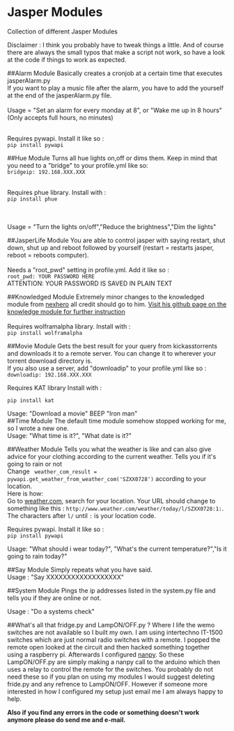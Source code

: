 # Jasper Modules
Collection of different Jasper Modules

Disclaimer : I think you probably have to tweak things a little. And of course there are always the small typos that make a script not work, so have a look at the code if things to work as expected.

##Alarm Module
Basically creates a cronjob at a certain time that executes jasperAlarm.py<br />
If you want to play a music file after the alarm, you have to add the yourself at the end of the jasperAlarm.py file.<br /><br />
Usage = "Set an alarm for every monday at 8", or "Wake me up in 8 hours" (Only accepts full hours, no minutes)<br /><br />

Requires pywapi. Install it like so :<br />
```pip install pywapi```

##Hue Module
Turns all hue lights on,off or dims them. Keep in mind that you need to a "bridge" to your profile.yml like so:<br />
```bridgeip: 192.168.XXX.XXX```<br /><br />

Requires phue library. Install with :<br />
```pip install phue```

<br /><br />
Usage = "Turn the lights on/off","Reduce the brightness","Dim the lights"

##JasperLife Module
You are able to control jasper with saying restart, shut down, shut up and reboot followed by yourself (restart = restarts jasper, reboot = reboots computer).<br /><br /> Needs a 
"root_pwd" setting in profile.yml. Add it like so :<br />
```root_pwd: YOUR PASSWORD HERE```<br />
ATTENTION: YOUR PASSWORD IS SAVED IN PLAIN TEXT


##Knowledged Module
Extremely minor changes to the knowledged module from [nexhero](https://github.com/nexhero) all credit should go to him. [Visit his github page on the knowledge module for 
further instruction](https://github.com/nexhero/wolframalpha_jasper)<br /><br />
Requires wolframalpha library. Install with :<br />
```pip install wolframalpha```

##Movie Module
Gets the best result for your query from kickasstorrents and downloads it to a remote server. You can change it to wherever your torrent download directory is.<br />
If you also use a server, add "downloadip" to your profile.yml like so :<br />
```downloadip: 192.168.XXX.XXX```

Requires KAT library Install with :<br />

```pip install kat```<br />

Usage: "Download a movie" BEEP "Iron man"<br />
##Time Module
The default time module somehow stopped working for me, so I wrote a new one.<br />
Usage: "What time is it?", "What date is it?"

##Weather Module
Tells you what the weather is like and can also give advice for your clothing according to the current weather. Tells you if it's going to rain or not<br />
Change ``` weather_com_result = pywapi.get_weather_from_weather_com('SZXX0728')``` according to your location. <br />
Here is how:<br />
Go to [weather.com](www.weather.com), search for your location. Your URL should change to something like this : ```http://www.weather.com/weather/today/l/SZXX0728:1:```. The 
characters after ```l/``` until ```:``` is your location code.

Requires pywapi. Install it like so :<br />
```pip install pywapi```<br />

Usage: "What should i wear today?", "What's the current temperature?","Is it going to rain today?"

##Say Module
Simply repeats what you have said.<br />
Usage : "Say XXXXXXXXXXXXXXXXXX"

##System Module
Pings the ip addresses listed in the system.py file and tells you if they are online or not.<br />

Usage : "Do a systems check"

##What's all that fridge.py and LampON/OFF.py ?
Where I life the wemo switches are not available so I built my own. I am using intertechno IT-1500 switches which are just normal radio switches with a remote. I popped the remote 
open looked at the circuit and then hacked something together using a raspberry pi. Afterwards I  configured [nanpy](http://nanpy.github.io/). So these LampON/OFF.py are 
simply making a nanpy call to the arduino which then uses a relay to control the remote for the switches. You probably do not need these so if you plan on using my modules I would 
suggest deleting fride.py and any refrence to LampON/OFF. However if someone more interested in how I configured my setup just email me I am always happy to help.

**Also if you find any errors in the code or something doesn't work anymore please do send me and e-mail.**
